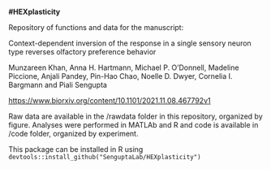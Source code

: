 **#HEXplasticity**

Repository of functions and data for the manuscript:

Context-dependent inversion of the response in a single sensory neuron type reverses olfactory preference behavior

Munzareen Khan, Anna H. Hartmann, Michael P. O’Donnell, Madeline Piccione, Anjali Pandey, Pin-Hao Chao, Noelle D. Dwyer, Cornelia I. Bargmann and Piali Sengupta

https://www.biorxiv.org/content/10.1101/2021.11.08.467792v1

Raw data are available in the /rawdata folder in this repository, organized by figure. Analyses were performed in MATLAb and R and code is available in /code folder, organized by experiment.

This package can be installed in R using `devtools::install_github("SenguptaLab/HEXplasticity")`
